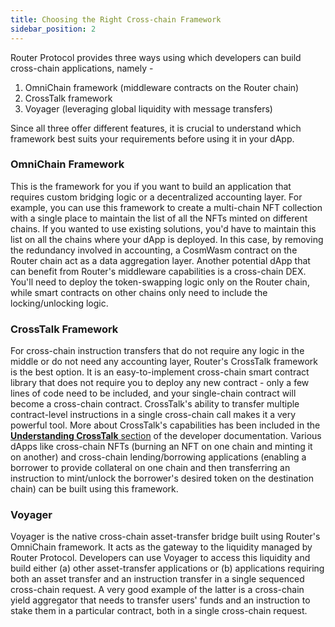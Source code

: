 ```yaml
---
title: Choosing the Right Cross-chain Framework
sidebar_position: 2
---
```


Router Protocol provides three ways using which developers can build cross-chain applications, namely -

1. OmniChain framework (middleware contracts on the Router chain)
2. CrossTalk framework
3. Voyager (leveraging global liquidity with message transfers)

Since all three offer different features, it is crucial to understand which framework best suits your requirements before using it in your dApp. 

### OmniChain Framework

This is the framework for you if you want to build an application that requires custom bridging logic or a decentralized accounting layer. For example, you can use this framework to create a multi-chain NFT collection with a single place to maintain the list of all the NFTs minted on different chains. If you wanted to use existing solutions, you'd have to maintain this list on all the chains where your dApp is deployed. In this case, by removing the redundancy involved in accounting, a CosmWasm contract on the Router chain act as a data aggregation layer. Another potential dApp that can benefit from Router's middleware capabilities is a cross-chain DEX. You'll need to deploy the token-swapping logic only on the Router chain, while smart contracts on other chains only need to include the locking/unlocking logic. 

### CrossTalk Framework
For cross-chain instruction transfers that do not require any logic in the middle or do not need any accounting layer, Router's CrossTalk framework is the best option. It is an easy-to-implement cross-chain smart contract library that does not require you to deploy any new contract - only a few lines of code need to be included, and your single-chain contract will become a cross-chain contract. CrossTalk's ability to transfer multiple contract-level instructions in a single cross-chain call makes it a very powerful tool. More about CrossTalk's capabilities has been included in the [**Understanding CrossTalk** section](../crosstalk/understanding-crosstalk/) of the developer documentation. Various dApps like cross-chain NFTs (burning an NFT on one chain and minting it on another) and cross-chain lending/borrowing applications (enabling a borrower to provide collateral on one chain and then transferring an instruction to mint/unlock the borrower's desired token on the destination chain) can be built using this framework.

### Voyager
Voyager is the native cross-chain asset-transfer bridge built using Router's OmniChain framework. It acts as the gateway to the liquidity managed by Router Protocol. Developers can use Voyager to access this liquidity and build either (a) other asset-transfer applications or (b) applications requiring both an asset transfer and an instruction transfer in a single sequenced cross-chain request. A very good example of the latter is a cross-chain yield aggregator that needs to transfer users' funds and an instruction to stake them in a particular contract, both in a single cross-chain request. 